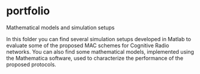 # portfolio
Mathematical models and simulation setups

In this folder you can find several simulation setups developed in Matlab to evaluate some of the proposed MAC schemes for Cognitive Radio networks. You can also find some mathematical models, implemented using the Mathematica software, used to characterize the performance of the proposed protocols.
